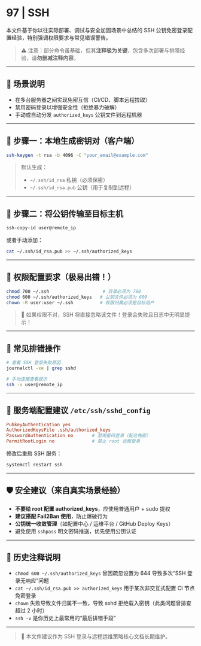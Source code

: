 # 97 | SSH

本文件基于你以往实际部署、调试与安全加固场景中总结的 SSH 公钥免密登录配置经验，特别强调权限要求与常见错误警告。

> ⚠️ 注意：部分命令虽基础，但其**注释极为关键**，包含多次部署与排障经验，请**勿删减注释内容**。

---

## 🔐 场景说明

- 在多台服务器之间实现免密互信（CI/CD、脚本远程拉取）
- 禁用密码登录以增强安全性（拒绝暴力破解）
- 手动或自动分发 `authorized_keys` 公钥文件到远程机器

---

## 🚀 步骤一：本地生成密钥对（客户端）

```bash
ssh-keygen -t rsa -b 4096 -C "your_email@example.com"
```

> 默认生成：
>
> - `~/.ssh/id_rsa` 私钥（必须保密）
> - `~/.ssh/id_rsa.pub` 公钥（用于复制到远程）

---

## 🚀 步骤二：将公钥传输至目标主机

```bash
ssh-copy-id user@remote_ip
```

或者手动添加：

```bash
cat ~/.ssh/id_rsa.pub >> ~/.ssh/authorized_keys
```

---

## 📂 权限配置要求（极易出错！）

```bash
chmod 700 ~/.ssh                    # 目录必须为 700
chmod 600 ~/.ssh/authorized_keys   # 公钥文件必须为 600
chown -R user:user ~/.ssh          # 权限归属必须是目标用户
```

> 🚨 如果权限不对，SSH 将直接忽略该文件！登录会失败且日志中无明显提示！

---

## 🧪 常见排错操作

```bash
# 查看 SSH 登录失败原因
journalctl -xe | grep sshd

# 手动连接查看提示
ssh -v user@remote_ip
```

---

## 🔧 服务端配置建议 `/etc/ssh/sshd_config`

```conf
PubkeyAuthentication yes
AuthorizedKeysFile .ssh/authorized_keys
PasswordAuthentication no       # 禁用密码登录（配合免密）
PermitRootLogin no              # 禁止 root 远程登录
```

修改后重启 SSH 服务：

```bash
systemctl restart ssh
```

---

## 🛡️ 安全建议（来自真实场景经验）

- **不要给 root 配置 authorized_keys**，应使用普通用户 + sudo 提权
- **建议搭配 Fail2Ban 使用**，防止爆破行为
- **公钥统一收敛管理**（如配置中心 / 运维平台 / GitHub Deploy Keys）
- 避免使用 `sshpass` 明文密码推送，优先使用公钥认证

---

## 🧠 历史注释说明

- `chmod 600 ~/.ssh/authorized_keys` 曾因疏忽设置为 644 导致多次“SSH 登录无响应”问题
- `cat ~/.ssh/id_rsa.pub >> authorized_keys` 用于某次非交互式配置 CI 节点免密登录
- `chown` 失败导致文件归属不一致，导致 sshd 拒绝载入密钥（此类问题曾排查超过 2 小时）
- `ssh -v` 是你历史上最常用的“最后排错手段”

---

> 📁 本文件建议作为 SSH 登录与远程运维策略核心文档长期维护。

